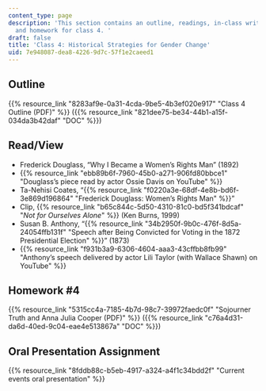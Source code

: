 ```yaml
---
content_type: page
description: 'This section contains an outline, readings, in-class writing exercises,
  and homework for class 4. '
draft: false
title: 'Class 4: Historical Strategies for Gender Change'
uid: 7e948087-dea8-4226-9d7c-57f1e2caeed1
---
```

## Outline

{{% resource_link "8283af9e-0a31-4cda-9be5-4b3ef020e917" "Class 4 Outline (PDF)" %}} ({{% resource_link "821dee75-be34-44b1-a15f-034da3b42daf" "DOC" %}})

## Read/View

- Frederick Douglass, “Why I Became a Women’s Rights Man” (1892)
- {{% resource_link "ebb89b6f-7960-45b0-a271-906fd80bbce1" "Douglass’s piece read by actor Ossie Davis on YouTube" %}}
- Ta-Nehisi Coates, “{{% resource_link "f0220a3e-68df-4e8b-bd6f-3e869d196864" "Frederick Douglass: Women’s Rights Man" %}}”
- Clip, {{% resource_link "b65c844c-5d50-4310-81c0-bd5f341bdcaf" "*Not for Ourselves Alone*" %}} (Ken Burns, 1999)
- Susan B. Anthony, “{{% resource_link "34b2950f-9b0c-476f-8d5a-24054ffb131f" "Speech after Being Convicted for Voting in the 1872 Presidential Election" %}}” (1873)
- {{% resource_link "f931b3a9-6306-4604-aaa3-43cffbb8fb99" "Anthony’s speech delivered by actor Lili Taylor (with Wallace Shawn) on YouTube" %}}

## Homework #4

{{% resource_link "5315cc4a-7185-4b7d-98c7-39972faedc0f" "Sojourner Truth and Anna Julia Cooper (PDF)" %}} ({{% resource_link "c76a4d31-da6d-40ed-9c04-eae4e513867a" "DOC" %}})

## Oral Presentation Assignment

{{% resource_link "8fddb88c-b5eb-4917-a324-a4f1c34bdd2f" "Current events oral presentation" %}}